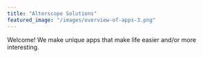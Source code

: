 ```yaml
---
title: "Alterscope Solutions"
featured_image: "/images/overview-of-apps-3.png"
---
```


Welcome! We make unique apps that make life easier and/or more interesting.
